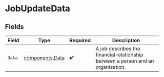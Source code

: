 # JobUpdateData


## Fields

| Field                                                                            | Type                                                                             | Required                                                                         | Description                                                                      |
| -------------------------------------------------------------------------------- | -------------------------------------------------------------------------------- | -------------------------------------------------------------------------------- | -------------------------------------------------------------------------------- |
| `Data`                                                                           | [components.Data](../../models/components/data.md)                               | :heavy_check_mark:                                                               | A job describes the financial relationship between a person and an organization. |